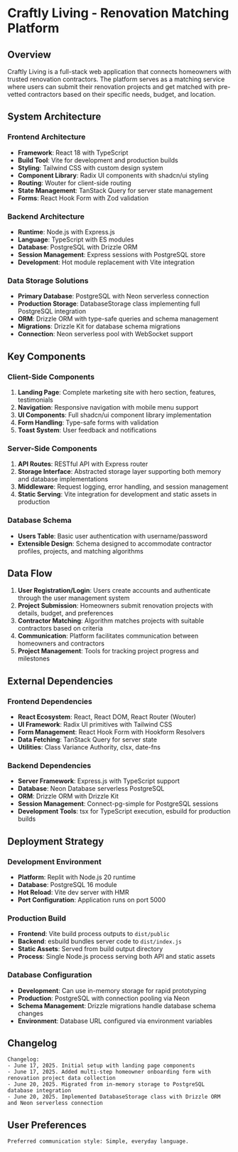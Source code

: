 # Craftly Living - Renovation Matching Platform

## Overview

Craftly Living is a full-stack web application that connects homeowners with trusted renovation contractors. The platform serves as a matching service where users can submit their renovation projects and get matched with pre-vetted contractors based on their specific needs, budget, and location.

## System Architecture

### Frontend Architecture
- **Framework**: React 18 with TypeScript
- **Build Tool**: Vite for development and production builds
- **Styling**: Tailwind CSS with custom design system
- **Component Library**: Radix UI components with shadcn/ui styling
- **Routing**: Wouter for client-side routing
- **State Management**: TanStack Query for server state management
- **Forms**: React Hook Form with Zod validation

### Backend Architecture
- **Runtime**: Node.js with Express.js
- **Language**: TypeScript with ES modules
- **Database**: PostgreSQL with Drizzle ORM
- **Session Management**: Express sessions with PostgreSQL store
- **Development**: Hot module replacement with Vite integration

### Data Storage Solutions
- **Primary Database**: PostgreSQL with Neon serverless connection
- **Production Storage**: DatabaseStorage class implementing full PostgreSQL integration
- **ORM**: Drizzle ORM with type-safe queries and schema management
- **Migrations**: Drizzle Kit for database schema migrations
- **Connection**: Neon serverless pool with WebSocket support

## Key Components

### Client-Side Components
1. **Landing Page**: Complete marketing site with hero section, features, testimonials
2. **Navigation**: Responsive navigation with mobile menu support
3. **UI Components**: Full shadcn/ui component library implementation
4. **Form Handling**: Type-safe forms with validation
5. **Toast System**: User feedback and notifications

### Server-Side Components
1. **API Routes**: RESTful API with Express router
2. **Storage Interface**: Abstracted storage layer supporting both memory and database implementations
3. **Middleware**: Request logging, error handling, and session management
4. **Static Serving**: Vite integration for development and static assets in production

### Database Schema
- **Users Table**: Basic user authentication with username/password
- **Extensible Design**: Schema designed to accommodate contractor profiles, projects, and matching algorithms

## Data Flow

1. **User Registration/Login**: Users create accounts and authenticate through the user management system
2. **Project Submission**: Homeowners submit renovation projects with details, budget, and preferences
3. **Contractor Matching**: Algorithm matches projects with suitable contractors based on criteria
4. **Communication**: Platform facilitates communication between homeowners and contractors
5. **Project Management**: Tools for tracking project progress and milestones

## External Dependencies

### Frontend Dependencies
- **React Ecosystem**: React, React DOM, React Router (Wouter)
- **UI Framework**: Radix UI primitives with Tailwind CSS
- **Form Management**: React Hook Form with Hookform Resolvers
- **Data Fetching**: TanStack Query for server state
- **Utilities**: Class Variance Authority, clsx, date-fns

### Backend Dependencies
- **Server Framework**: Express.js with TypeScript support
- **Database**: Neon Database serverless PostgreSQL
- **ORM**: Drizzle ORM with Drizzle Kit
- **Session Management**: Connect-pg-simple for PostgreSQL sessions
- **Development Tools**: tsx for TypeScript execution, esbuild for production builds

## Deployment Strategy

### Development Environment
- **Platform**: Replit with Node.js 20 runtime
- **Database**: PostgreSQL 16 module
- **Hot Reload**: Vite dev server with HMR
- **Port Configuration**: Application runs on port 5000

### Production Build
- **Frontend**: Vite build process outputs to `dist/public`
- **Backend**: esbuild bundles server code to `dist/index.js`
- **Static Assets**: Served from build output directory
- **Process**: Single Node.js process serving both API and static assets

### Database Configuration
- **Development**: Can use in-memory storage for rapid prototyping
- **Production**: PostgreSQL with connection pooling via Neon
- **Schema Management**: Drizzle migrations handle database schema changes
- **Environment**: Database URL configured via environment variables

## Changelog

```
Changelog:
- June 17, 2025. Initial setup with landing page components
- June 17, 2025. Added multi-step homeowner onboarding form with renovation project data collection
- June 20, 2025. Migrated from in-memory storage to PostgreSQL database integration
- June 20, 2025. Implemented DatabaseStorage class with Drizzle ORM and Neon serverless connection
```

## User Preferences

```
Preferred communication style: Simple, everyday language.
```